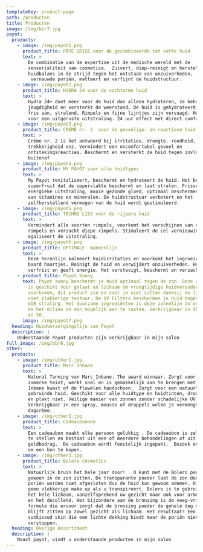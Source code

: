 ```yaml
---
templateKey: product-page
path: /producten
title: Producten
image: /img/bbr7.jpg
payot:
  products:
    - image: /img/payot1.png
      product_title: PÂTE GRISE voor de gecombineerde tot vette huid
      text: >
        De combinatie van de expertise uit de medische wereld met de
        sensorialiteit van cosmetica.  Zuivert, diep-reinigt en herstelt de
        huidbalans in de strijd tegen het ontstaan van onzuiverheden,
         vernauwde poriën, matteert en verfijnt de huidstructuur.
    - image: /img/payot2.png
      product_title: HYDRA 24 voor de vochtarme huid
      text: >
        Hydra 24+ doet meer voor de huid dan alleen hydrateren, ze behoudt haar
        jeugdigheid en versterkt de weerstand. De huid is gehydrateerd, voelt
        fris aan, stralend. Rimpels en fijne lijntjes zijn vervaagd. Het zorgt
        voor een uitgeruste uitstraling. 24 uur effect met direct comfort!
    - image: /img/payot3.png
      product_title: CREME nr. 2  voor de gevoelige- en reactieve huid
      text: >
        Crème nr. 2 is het antwoord bij irritaties, droogte, roodheid,
        trekkerigheid enz. Vermindert een oncomfortabel gevoel en
        ontstekingsreacties. Beschermt en versterkt de huid tegen invloeden van
        buitenaf
    - image: /img/payot4.png
      product_title: MY PAYOT voor alle huidtypes
      text: >
        My Payot revitaliseert, beschermt en hydrateert de huid. Het bevat
        superfruit dat de oppervlakte beschermt en laat stralen. Frisse
        energieke uitstraling, mooie gezonde gloed, optimaal beschermend. Rijk
        aan vitamines en mineralen. De huidstructuur verbetert en het
        zelfherstellend vermogen van de huid wordt gestimuleerd.
    - image: /img/payot5.png
      product_title: TECHNI LISS voor de rijpere huid
      text: >
        Vermindert alle soorten rimpels, voorkomt het verschijnen van de eerste
        rimpels en verzacht diepe rimpels. Stimuleert de cel vernieuwing en
        egaliseert de uitstraling.
    - image: /img/payot6.png
      product_title: OPTIMALE  mannenlijn
      text: >
        Deze herenlijn kalmeert huidirritaties en voorkomt het ingroeien van
        baard haartjes. Reinigt de huid en verwijdert onzuiverheden. Het
        verfrist en geeft energie. Het verstevigt, beschermt en verzacht.      
    - product_title: Payot Sunny
      text: Payot sunny beschermt je huid optimaal tegen de zon. Deze zonnebrand crème
        is geschikt voor gelaat en lichaam om vroegtijdige huidveroudering te
        voorkomen, dit product zie en voel je niet zitten dankzij de lichte en
        niet plakkerige textuur. De UV Filters beschermen je huid tegen UVA en
        UVB straling. Met duurzame ingrediënten is deze zonnelijn zo ontwikkeld
        om het milieu zo min mogelijk aan te tasten. Verkrijgbaar in SPF 15, 30
        en 50.
      image: /img/payot7.png
  heading: Huidverzorgingslijn van Payot
  description: |
    Onderstaande Payot producten zijn verkrijgbaar in mijn salon
full_image: /img/bbr6.jpg
other:
  products:
    - image: /img/other1.jpg
      product_title: Marc Inbane
      text: >
        Natural Tanning van Marc Inbane. The award winnaar. Zorgt voor een
        zomerse teint, werkt snel en is gemakkelijk aan te brengen met de Marc
        Inbane kwast of de fluwelen handschoen.  Zorgt voor een natuurlijke
        gebruinde huid. Geschikt voor alle huidtype en huidtinten, droogt snel
        en plakt niet. Veilige manier van zonnen zonder schadelijke UV stralen.
        Verkrijgbaar in een spray, mousse of druppels welke je vermengt met je
        dagcrème.
    - image: /img/other2.jpg
      product_title: Cadeaubonnen
      text: >
        Een cadeaubon maakt elke persoon gelukkig . De cadeaubon is zelf samen
        te stellen en bestaat uit een of meerdere behandelingen of uit een
        geldbedrag.  De cadeaubon wordt feestelijk ingepakt.  Bezoek onze salon
        om een bon te kopen.
    - image: /img/other3.jpg
      product_title: Bolero Cosmetics
      text: >
        Natuurlijk bruin het hele jaar door!   U kunt met de Bolero poeder
        gewoon in de zon zitten. De transparante poeder laat de zon door. De
        poriën worden niet afgesloten dus de huid kan gewoon ademen. U krijgt
        geen vlekkerige make up als u transpireert. Bolero is te gebruiken voor
        het hele lichaam, vanzelfsprekend uw gezicht maar ook voor armen, benen
        en het decolleté. Het bijzondere aan de bronzing is de veeg-vrije
        formule die ervoor zorgt dat de bronzing poeder de gehele dag mooi
        blijft zitten op zowel gezicht als lichaam. Het resultaat? Een stralende
        sunkissed skin die een lichte dekking biedt maar de poriën niet doet
        verstoppen. 
  heading: Overige Assortiment
  description: |
    Naast payot, vindt u onderstaande producten in mijn salon
---
```

